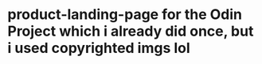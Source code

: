 # product-landing-page for the Odin Project which i already did once, but i used copyrighted imgs lol
